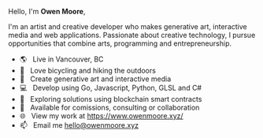Hello, I'm **Owen Moore**,

I'm an artist and creative developer who makes generative art, interactive media and web applications. Passionate about creative technology, I pursue opportunities that combine arts, programming and entrepreneurship.

-   🌎 &nbsp; Live in Vancouver, BC
-   🚴 &nbsp; Love bicycling and hiking the outdoors
-   🎨 &nbsp; Create generative art and interactive media
-   💻 &nbsp; Develop using Go, Javascript, Python, GLSL and C#
-   🧱 &nbsp; Exploring solutions using blockchain smart contracts
-   📅 &nbsp; Available for comissions, consulting or collaboration
-   🌐 &nbsp; View my work at https://www.owenmoore.xyz/
-   📫 &nbsp; Email me [hello@owenmoore.xyz](mailto:hello@owenmoore.xyz)
